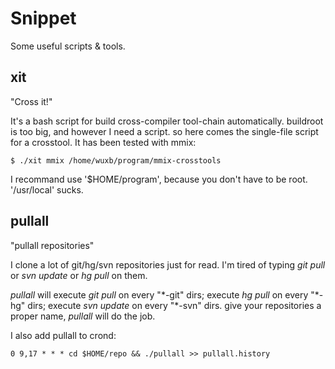Snippet
=======

Some useful scripts & tools.


xit
--------
"Cross it!"

It's a bash script for build cross-compiler tool-chain automatically.
buildroot is too big, and however I need a script. so here comes the
single-file script for a crosstool.
It has been tested with mmix:

    $ ./xit mmix /home/wuxb/program/mmix-crosstools

I recommand use '$HOME/program', because you don't have to be root.
'/usr/local' sucks.


pullall
--------
"pullall repositories"

I clone a lot of git/hg/svn repositories just for read.
I'm tired of typing *git pull* or *svn update* or *hg pull* on them.

*pullall* will execute *git pull* on every "\*-git" dirs;
execute *hg pull* on every "\*-hg" dirs;
execute *svn update* on every "\*-svn" dirs.
give your repositories a proper name, *pullall* will do the job.

I also add pullall to crond:

    0 9,17 * * * cd $HOME/repo && ./pullall >> pullall.history


